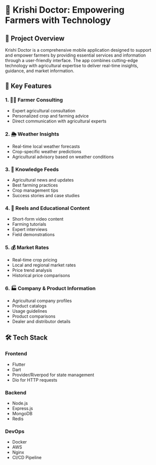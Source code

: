 # 🚜 Krishi Doctor: Empowering Farmers with Technology

## 📝 Project Overview

Krishi Doctor is a comprehensive mobile application designed to support and empower farmers by providing essential services and information through a user-friendly interface. The app combines cutting-edge technology with agricultural expertise to deliver real-time insights, guidance, and market information.

## 🌟 Key Features

### 1. 👨‍🌾 Farmer Consulting
- Expert agricultural consultation
- Personalized crop and farming advice
- Direct communication with agricultural experts

### 2. 🌦️ Weather Insights
- Real-time local weather forecasts
- Crop-specific weather predictions
- Agricultural advisory based on weather conditions

### 3. 📰 Knowledge Feeds
- Agricultural news and updates
- Best farming practices
- Crop management tips
- Success stories and case studies

### 4. 🎥 Reels and Educational Content
- Short-form video content
- Farming tutorials
- Expert interviews
- Field demonstrations

### 5. 💰 Market Rates
- Real-time crop pricing
- Local and regional market rates
- Price trend analysis
- Historical price comparisons

### 6. 🏭 Company & Product Information
- Agricultural company profiles
- Product catalogs
- Usage guidelines
- Product comparisons
- Dealer and distributor details

## 🛠 Tech Stack

### Frontend
- Flutter
- Dart
- Provider/Riverpod for state management
- Dio for HTTP requests

### Backend
- Node.js
- Express.js
- MongoDB
- Redis

### DevOps
- Docker
- AWS
- Nginx
- CI/CD Pipeline

